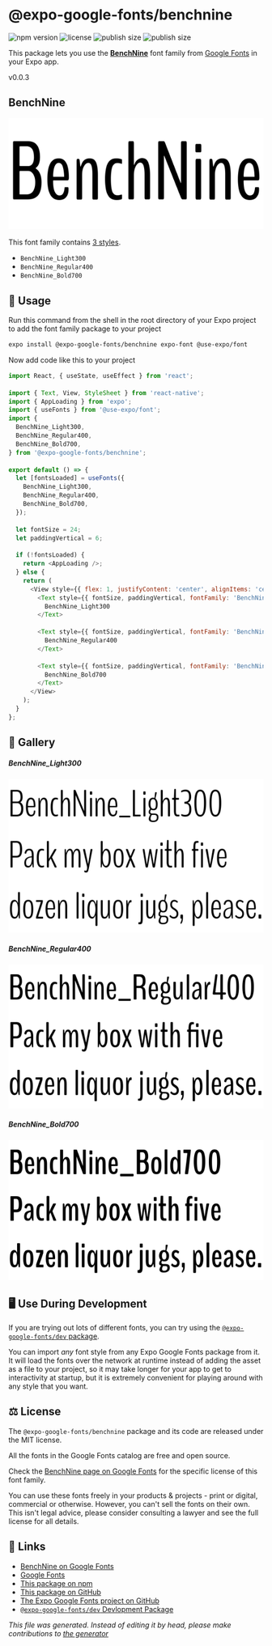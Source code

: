 # @expo-google-fonts/benchnine

![npm version](https://flat.badgen.net/npm/v/@expo-google-fonts/benchnine)
![license](https://flat.badgen.net/github/license/expo/google-fonts)
![publish size](https://flat.badgen.net/packagephobia/install/@expo-google-fonts/benchnine)
![publish size](https://flat.badgen.net/packagephobia/publish/@expo-google-fonts/benchnine)

This package lets you use the [**BenchNine**](https://fonts.google.com/specimen/BenchNine) font family from [Google Fonts](https://fonts.google.com/) in your Expo app.

v0.0.3

## BenchNine

![BenchNine](./font-family.png)

This font family contains [3 styles](#gallery).

- `BenchNine_Light300`
- `BenchNine_Regular400`
- `BenchNine_Bold700`

## 🔡 Usage

Run this command from the shell in the root directory of your Expo project to add the font family package to your project
```sh
expo install @expo-google-fonts/benchnine expo-font @use-expo/font
```

Now add code like this to your project
```js
import React, { useState, useEffect } from 'react';

import { Text, View, StyleSheet } from 'react-native';
import { AppLoading } from 'expo';
import { useFonts } from '@use-expo/font';
import {
  BenchNine_Light300,
  BenchNine_Regular400,
  BenchNine_Bold700,
} from '@expo-google-fonts/benchnine';

export default () => {
  let [fontsLoaded] = useFonts({
    BenchNine_Light300,
    BenchNine_Regular400,
    BenchNine_Bold700,
  });

  let fontSize = 24;
  let paddingVertical = 6;

  if (!fontsLoaded) {
    return <AppLoading />;
  } else {
    return (
      <View style={{ flex: 1, justifyContent: 'center', alignItems: 'center' }}>
        <Text style={{ fontSize, paddingVertical, fontFamily: 'BenchNine_Light300' }}>
          BenchNine_Light300
        </Text>

        <Text style={{ fontSize, paddingVertical, fontFamily: 'BenchNine_Regular400' }}>
          BenchNine_Regular400
        </Text>

        <Text style={{ fontSize, paddingVertical, fontFamily: 'BenchNine_Bold700' }}>
          BenchNine_Bold700
        </Text>
      </View>
    );
  }
};

```

## 📖 Gallery

##### BenchNine_Light300
![BenchNine_Light300](./819e7479fd3310e52e9754666e7a85aae97b6ea92363f425c93d1763341c5720.ttf.png)

##### BenchNine_Regular400
![BenchNine_Regular400](./6ff13f62cc4e1011ea688bc0bdad0ec34826a3c14cbc1b9ec0ed2b768a756be1.ttf.png)

##### BenchNine_Bold700
![BenchNine_Bold700](./ad7761d772dd04c7cf6c3ea55ea6f5bc9ca1540a2961a12251b37aee5d067022.ttf.png)


## 🖥️ Use During Development

If you are trying out lots of different fonts, you can try using the [`@expo-google-fonts/dev` package](https://github.com/expo/google-fonts/tree/master/font-packages/dev#readme).

You can import *any* font style from any Expo Google Fonts package from it. It will load the fonts
over the network at runtime instead of adding the asset as a file to your project, so it may take longer
for your app to get to interactivity at startup, but it is extremely convenient
for playing around with any style that you want.

## ⚖️ License

The `@expo-google-fonts/benchnine` package and its code are released under the MIT license.

All the fonts in the Google Fonts catalog are free and open source.

Check the [BenchNine page on Google Fonts](https://fonts.google.com/specimen/BenchNine) for the specific license of this font family.

You can use these fonts freely in your products & projects - print or digital, commercial or otherwise. However, you can't sell the fonts on their own. This isn't legal advice, please consider consulting a lawyer and see the full license for all details.

## 🔗 Links

- [BenchNine on Google Fonts](https://fonts.google.com/specimen/BenchNine)
- [Google Fonts](https://fonts.google.com/)
- [This package on npm](https://www.npmjs.com/package/@expo-google-fonts/benchnine)
- [This package on GitHub](https://github.com/expo/google-fonts/tree/master/font-packages/benchnine)
- [The Expo Google Fonts project on GitHub](https://github.com/expo/google-fonts)
- [`@expo-google-fonts/dev` Devlopment Package](https://github.com/expo/google-fonts/tree/master/font-packages/dev)


*This file was generated. Instead of editing it by head, please make contributions to [the generator](https://github.com/expo/google-fonts/tree/master/packages/generator)*
